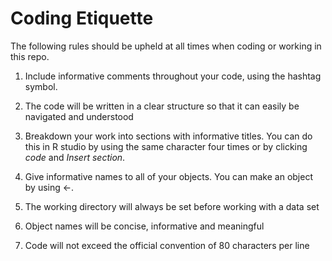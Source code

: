 # **Coding Etiquette**
The following rules should be upheld at all times when coding or working in this repo. 

1) Include informative comments throughout your code, using the hashtag symbol. 

2) The code will be written in a clear structure so that it can easily be navigated and understood  

3) Breakdown your work into sections with informative titles. You can do this in R studio by using the same character four times or by clicking _code_ and _Insert section_.

4) Give informative names to all of your objects. You can make an object by using <-. 

5) The working directory will always be set before working with a data set 

6) Object names will be concise, informative and meaningful 

7) Code will not exceed the official convention of 80 characters per line 

